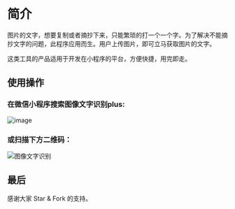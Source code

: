 # 简介
图片的文字，想要复制或者摘抄下来，只能繁琐的打一个一个字。为了解决不能摘抄文字的问题，此程序应用而生。用户上传图片，即可立马获取图片的文字。

这类工具的产品适用于开发在小程序的平台，方便快捷，用完即走。

## 使用操作

### 在微信小程序搜索**图像文字识别plus**:
![image](https://user-images.githubusercontent.com/11553237/167057596-a001f623-0aad-4a39-8a2b-9d38936344e3.png)


### 或扫描下方二维码：

![图像文字识别](https://user-images.githubusercontent.com/11553237/167056591-859809e5-e570-4046-8fcb-3b1f224c1e2a.jpg)


## 最后

感谢大家 Star & Fork 的支持。




